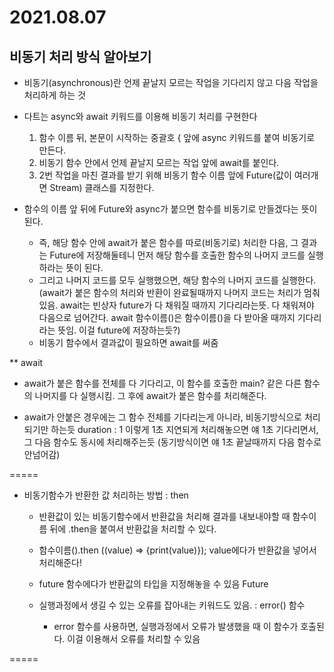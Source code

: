 # 2021.08.07

## 비동기 처리 방식 알아보기

* 비동기(asynchronous)란 
    언제 끝날지 모르는 작업을 기다리지 않고 다음 작업을 처리하게 하는 것
* 다트는 async와 await 키워드를 이용해 비동기 처리를 구현한다
    1. 함수 이름 뒤, 본문이 시작하는 중괄호 { 앞에 async 키워드를 붙여 비동기로 만든다.
    2. 비동기 함수 안에서 언제 끝날지 모르는 작업 앞에 await를 붙인다.
    3. 2번 작업을 마친 결과를 받기 위해 비동기 함수 이름 앞에 Future(값이 여러개면 Stream) 클래스를 지정한다.

* 함수의 이름 앞 뒤에 Future와 async가 붙으면 함수를 비동기로 만들겠다는 뜻이 된다.
    * 즉, 해당 함수 안에 await가 붙은 함수를 따로(비동기로) 처리한 다음, 그 결과는 Future에 저장해둘테니 먼저 해당 함수를 호출한 함수의 나머지 코드를 실행하라는 뜻이 된다.
    * 그리고 나머지 코드를 모두 실행했으면, 해당 함수의 나머지 코드를 실행한다. 
    (await가 붙은 함수의 처리와 반환이 완료될때까지 나머지 코드는 처리가 멈춰있음.
    await는 빈상자 future가 다 채워질 때까지 기다리라는뜻. 다 채워져야 다음으로 넘어간다.
    await 함수이름()은 함수이름()을 다 받아올 때까지 기다리라는 뜻임. 이걸 future에 저장하는듯?)
    * 비동기 함수에서 결과값이 필요하면 await를 써줌

** await

* await가 붙은 함수를 전체를 다 기다리고, 이 함수를 호출한 main? 같은 다른 함수의 나머지를 다 실행시킴. 
그 후에 await가 붙은 함수를 처리해준다.

* await가 안붙은 경우에는 그 함수 전체를 기다리는게 아니라, 비동기방식으로 처리되기만 하는듯
    duration : 1
    이렇게 1초 지연되게 처리해놓으면 얘 1초 기다리면서, 그 다음 함수도 동시에 처리해주는듯
    (동기방식이면 얘 1초 끝날때까지 다음 함수로 안넘어감)
    
=====


* 비동기함수가 반환한 값 처리하는 방법 : then

    * 반환값이 있는 비동기함수에서 반환값을 처리해 결과를 내보내야할 때
    함수이름 뒤에 .then을 붙여서 반환값을 처리할 수 있다.

    * 함수이름().then ((value) => {print(value)});
    value에다가 반환값을 넣어서 처리해준다!

    * future 함수에다가 반환값의 타입을 지정해놓을 수 있음
        Future<Stinrg>


    * 실행과정에서 생길 수 있는 오류를 잡아내는 키워드도 있음. : error() 함수
        * error 함수를 사용하면, 실행과정에서 오류가 발생했을 때 이 함수가 호출된다. 이걸 이용해서 오류를 처리할 수 있음


=====
